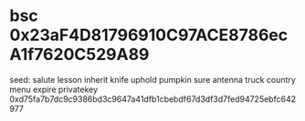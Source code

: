 # bsc 0x23aF4D81796910C97ACE8786ecA1f7620C529A89
seed: salute lesson inherit knife uphold pumpkin sure antenna truck country menu expire
privatekey 0xd75fa7b7dc9c9386bd3c9647a41dfb1cbebdf67d3df3d7fed94725ebfc642977
